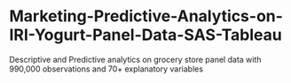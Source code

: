 # Marketing-Predictive-Analytics-on-IRI-Yogurt-Panel-Data-SAS-Tableau
Descriptive and Predictive analytics on grocery store panel data with 990,000 observations and 70+ explanatory variables
